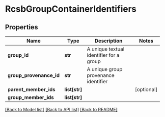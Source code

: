 # RcsbGroupContainerIdentifiers

## Properties
Name | Type | Description | Notes
------------ | ------------- | ------------- | -------------
**group_id** | **str** | A unique textual identifier for a group | 
**group_provenance_id** | **str** | A unique group provenance identifier | 
**parent_member_ids** | **list[str]** |  | [optional] 
**group_member_ids** | **list[str]** |  | 

[[Back to Model list]](../README.md#documentation-for-models) [[Back to API list]](../README.md#documentation-for-api-endpoints) [[Back to README]](../README.md)

